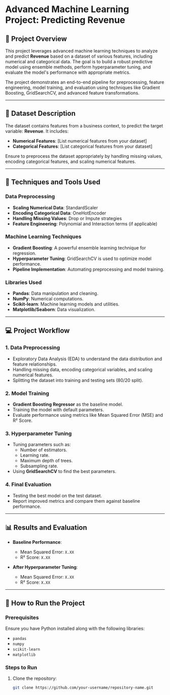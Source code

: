 # Advanced Machine Learning Project: Predicting Revenue

## 📌 Project Overview

This project leverages advanced machine learning techniques to analyze and predict **Revenue** based on a dataset of various features, including numerical and categorical data. The goal is to build a robust predictive model using ensemble methods, perform hyperparameter tuning, and evaluate the model's performance with appropriate metrics.  

The project demonstrates an end-to-end pipeline for preprocessing, feature engineering, model training, and evaluation using techniques like Gradient Boosting, GridSearchCV, and advanced feature transformations.

---

## 📂 Dataset Description

The dataset contains features from a business context, to predict the target variable: **Revenue**. It includes:

- **Numerical Features**: [List numerical features from your dataset]
- **Categorical Features**: [List categorical features from your dataset]

Ensure to preprocess the dataset appropriately by handling missing values, encoding categorical features, and scaling numerical features.

---

## 🔧 Techniques and Tools Used

### Data Preprocessing
- **Scaling Numerical Data**: StandardScaler
- **Encoding Categorical Data**: OneHotEncoder
- **Handling Missing Values**: Drop or Impute strategies
- **Feature Engineering**: Polynomial and Interaction terms (if applicable)

### Machine Learning Techniques
- **Gradient Boosting**: A powerful ensemble learning technique for regression.
- **Hyperparameter Tuning**: GridSearchCV is used to optimize model performance.
- **Pipeline Implementation**: Automating preprocessing and model training.

### Libraries Used
- **Pandas**: Data manipulation and cleaning.
- **NumPy**: Numerical computations.
- **Scikit-learn**: Machine learning models and utilities.
- **Matplotlib/Seaborn**: Data visualization.

---

## 💻 Project Workflow

### 1. Data Preprocessing
- Exploratory Data Analysis (EDA) to understand the data distribution and feature relationships.
- Handling missing data, encoding categorical variables, and scaling numerical features.
- Splitting the dataset into training and testing sets (80/20 split).

### 2. Model Training
- **Gradient Boosting Regressor** as the baseline model.
- Training the model with default parameters.
- Evaluate performance using metrics like Mean Squared Error (MSE) and R² Score.

### 3. Hyperparameter Tuning
- Tuning parameters such as:
  - Number of estimators.
  - Learning rate.
  - Maximum depth of trees.
  - Subsampling rate.
- Using **GridSearchCV** to find the best parameters.

### 4. Final Evaluation
- Testing the best model on the test dataset.
- Report improved metrics and compare them against baseline performance.

---

## 📊 Results and Evaluation

- **Baseline Performance**:
  - Mean Squared Error: `X.XX`
  - R² Score: `X.XX`

- **After Hyperparameter Tuning**:
  - Mean Squared Error: `X.XX`
  - R² Score: `X.XX`

---

## 🚀 How to Run the Project

### Prerequisites
Ensure you have Python installed along with the following libraries:
- `pandas`
- `numpy`
- `scikit-learn`
- `matplotlib`

### Steps to Run
1. Clone the repository:
   ```bash
   git clone https://github.com/your-username/repository-name.git
